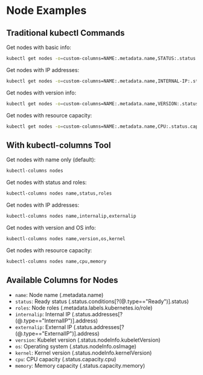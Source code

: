 # Node Examples

## Traditional kubectl Commands

Get nodes with basic info:

```bash
kubectl get nodes -o=custom-columns=NAME:.metadata.name,STATUS:.status.conditions[?(@.type=="Ready")].status
```

Get nodes with IP addresses:

```bash
kubectl get nodes -o=custom-columns=NAME:.metadata.name,INTERNAL-IP:.status.addresses[?(@.type=="InternalIP")].address,EXTERNAL-IP:.status.addresses[?(@.type=="ExternalIP")].address
```

Get nodes with version info:

```bash
kubectl get nodes -o=custom-columns=NAME:.metadata.name,VERSION:.status.nodeInfo.kubeletVersion,OS:.status.nodeInfo.osImage
```

Get nodes with resource capacity:

```bash
kubectl get nodes -o=custom-columns=NAME:.metadata.name,CPU:.status.capacity.cpu,MEMORY:.status.capacity.memory
```

## With kubectl-columns Tool

Get nodes with name only (default):

```bash
kubectl-columns nodes
```

Get nodes with status and roles:

```bash
kubectl-columns nodes name,status,roles
```

Get nodes with IP addresses:

```bash
kubectl-columns nodes name,internalip,externalip
```

Get nodes with version and OS info:

```bash
kubectl-columns nodes name,version,os,kernel
```

Get nodes with resource capacity:

```bash
kubectl-columns nodes name,cpu,memory
```

## Available Columns for Nodes

- `name`: Node name (.metadata.name)
- `status`: Ready status (.status.conditions[?(@.type=="Ready")].status)
- `roles`: Node roles (.metadata.labels.kubernetes\.io/role)
- `internalip`: Internal IP (.status.addresses[?(@.type=="InternalIP")].address)
- `externalip`: External IP (.status.addresses[?(@.type=="ExternalIP")].address)
- `version`: Kubelet version (.status.nodeInfo.kubeletVersion)
- `os`: Operating system (.status.nodeInfo.osImage)
- `kernel`: Kernel version (.status.nodeInfo.kernelVersion)
- `cpu`: CPU capacity (.status.capacity.cpu)
- `memory`: Memory capacity (.status.capacity.memory)

